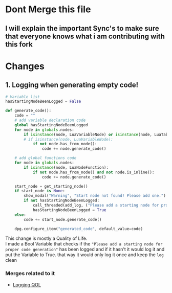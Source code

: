 # Dont Merge this file

## I will explain the important Sync's to make sure that everyone knows what i am contributing with this fork

# Changes

## 1. Logging when generating empty code!

``` Python
# Variable list
hasStartingNodeBeenLogged = False
```

``` Python
def generate_code():
    code = ""
    # add variable declaration code
    global hasStartingNodeBeenLogged
    for node in globals.nodes:
        if isinstance(node, LuaVariableNode) or isinstance(node, LuaTable):
        # if isinstance(node, LuaVariableNode):
            if not node.has_from_node():
                code += node.generate_code()

    # add global functions code
    for node in globals.nodes:
        if isinstance(node, LuaNodeFunction):
            if not node.has_from_node() and not node.is_inline():
                code += node.generate_code()

    start_node = get_starting_node()
    if start_node is None:
        show_modal("Warning", "Start node not found! Please add one.")
        if not hasStartingNodeBeenLogged:
            call_threaded(add_log, ("Please add a starting node for proper code generation",))
            hasStartingNodeBeenLogged = True
    else:
        code += start_node.generate_code()

    dpg.configure_item("generated_code", default_value=code)
  ```
This change is mostly a Quality of Life.
<br>
I made a Bool Variable that checks if the `"Please add a starting node for proper code generation"` has been logged and if it hasn't it would log it and put the Variable to True. that way it would only log it once and keep the `log` clean

### Merges related to it
* [Logging QOL](https://github.com/SanForgeStudio/LuaNodeEditor/commit/2da7992aa70fe42a06fb0e9298967867a5f6007b)